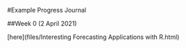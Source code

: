 #Example Progress Journal

##Week 0 (2 April 2021)

[here](files/Interesting Forecasting Applications with R.html)
